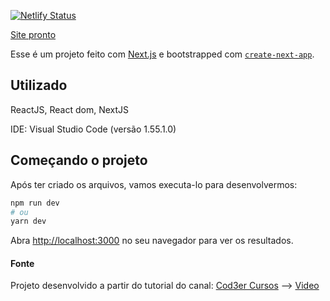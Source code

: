 [![Netlify Status](https://api.netlify.com/api/v1/badges/f66976d5-a792-4073-ac2d-0428c2405104/deploy-status)](https://app.netlify.com/sites/reacthookusestate/deploys)

[Site pronto](reacthookusestate.netlify.app/estatico)

Esse é um projeto feito com [Next.js](https://nextjs.org/) e bootstrapped com [`create-next-app`](https://github.com/vercel/next.js/tree/canary/packages/create-next-app).

## Utilizado

ReactJS, React dom, NextJS

IDE: Visual Studio Code (versão 1.55.1.0)

## Começando o projeto

Após ter criado os arquivos, vamos executa-lo para desenvolvermos:

```bash
npm run dev
# ou
yarn dev
```

Abra [http://localhost:3000](http://localhost:3000) no seu navegador para ver os resultados.

#### Fonte

Projeto desenvolvido a partir do tutorial do canal: [Cod3er Cursos](https://www.youtube.com/channel/UCcMcmtNSSQECjKsJA1XH5MQ) --> [Video](https://www.youtube.com/watch?v=TzufYnZUmz4&t=1385s&ab_channel=Cod3rCursos)

